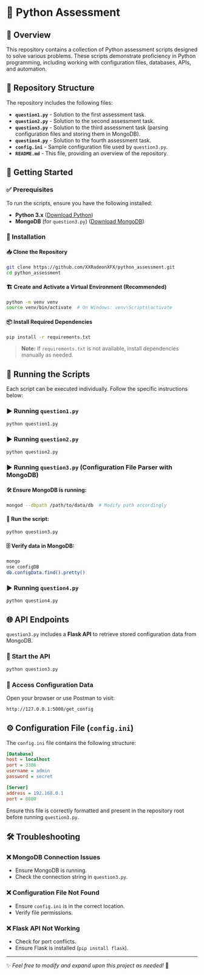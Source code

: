 # 📌 Python Assessment

## 📖 Overview

This repository contains a collection of Python assessment scripts designed to solve various problems. These scripts demonstrate proficiency in Python programming, including working with configuration files, databases, APIs, and automation.

## 📂 Repository Structure

The repository includes the following files:

- **`question1.py`** - Solution to the first assessment task.
- **`question2.py`** - Solution to the second assessment task.
- **`question3.py`** - Solution to the third assessment task (parsing configuration files and storing them in MongoDB).
- **`question4.py`** - Solution to the fourth assessment task.
- **`config.ini`** - Sample configuration file used by `question3.py`.
- **`README.md`** - This file, providing an overview of the repository.

## 🚀 Getting Started

### ✅ Prerequisites

To run the scripts, ensure you have the following installed:

- **Python 3.x** ([Download Python](https://www.python.org/downloads/))
- **MongoDB** (for `question3.py`) ([Download MongoDB](https://www.mongodb.com/try/download/community))

### 🔧 Installation

#### 📥 Clone the Repository
```sh
git clone https://github.com/XXRadeonXFX/python_assessment.git
cd python_assessment
```

#### 🏗️ Create and Activate a Virtual Environment (Recommended)
```sh
python -m venv venv
source venv/bin/activate  # On Windows: venv\Scripts\activate
```

#### 📦 Install Required Dependencies
```sh
pip install -r requirements.txt
```
> **Note:** If `requirements.txt` is not available, install dependencies manually as needed.

## 🏃 Running the Scripts

Each script can be executed individually. Follow the specific instructions below:

### ▶️ Running `question1.py`
```sh
python question1.py
```

### ▶️ Running `question2.py`
```sh
python question2.py
```

### ▶️ Running `question3.py` (Configuration File Parser with MongoDB)
#### 🛠 Ensure MongoDB is running:
```sh
mongod --dbpath /path/to/data/db  # Modify path accordingly
```

#### 🚀 Run the script:
```sh
python question3.py
```

#### 🗄 Verify data in MongoDB:
```sh
mongo
use configDB
db.configData.find().pretty()
```

### ▶️ Running `question4.py`
```sh
python question4.py
```

## 🌐 API Endpoints

`question3.py` includes a **Flask API** to retrieve stored configuration data from MongoDB.

### 🌟 Start the API
```sh
python question3.py
```

### 📡 Access Configuration Data
Open your browser or use Postman to visit:
```sh
http://127.0.0.1:5000/get_config
```

## ⚙️ Configuration File (`config.ini`)
The `config.ini` file contains the following structure:

```ini
[Database]
host = localhost
port = 3306
username = admin
password = secret

[Server]
address = 192.168.0.1
port = 8080
```

Ensure this file is correctly formatted and present in the repository root before running `question3.py`.

## 🛠 Troubleshooting

### ❌ MongoDB Connection Issues
- Ensure MongoDB is running.
- Check the connection string in `question3.py`.

### ❌ Configuration File Not Found
- Ensure `config.ini` is in the correct location.
- Verify file permissions.

### ❌ Flask API Not Working
- Check for port conflicts.
- Ensure Flask is installed (`pip install flask`).

---

✨ *Feel free to modify and expand upon this project as needed!* 🚀


